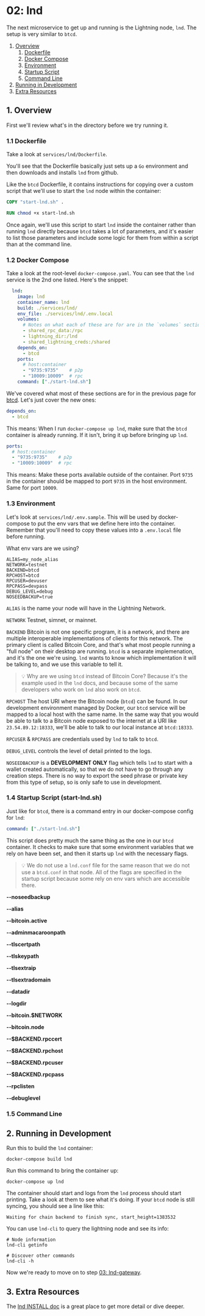 # 02: lnd

The next microservice to get up and running is the Lightning node, `lnd`. The
setup is very similar to `btcd`.

1. [Overview](#Overview)
    1. [Dockerfile](#Dockerfile)
    2. [Docker Compose](#DockerCompose)
    3. [Environment](#Environment)
    4. [Startup Script](#StartupScript)
    5. [Command Line](#CommandLine)
2. [Running in Development](#RunningInDevelopment)
3. [Extra Resources](#ExtraResources)

<a name="Overview" />

## 1. Overview

First we'll review what's in the directory before we try running it.

<a name="Dockerfile" />

### 1.1 Dockerfile

Take a look at `services/lnd/Dockerfile`.

You'll see that the Dockerfile basically just sets up a `Go` environment and
then downloads and installs `lnd` from github.

Like the `btcd` Dockerfile, it contains instructions for copying over a custom
script that we'll use to start the `lnd` node within the container:

```dockerfile
COPY "start-lnd.sh" .
```
```dockerfile
RUN chmod +x start-lnd.sh
```

Once again, we'll use this script to start `lnd` inside the container rather
than running `lnd` directly because `btcd` takes a lot of parameters, and it's
easier to list those parameters and include some logic for them from within a
script than at the command line.

<a name="DockerCompose" />

### 1.2 Docker Compose

Take a look at the root-level `docker-compose.yaml`. You can see that
the `lnd` service is the 2nd one listed. Here's the snippet:

```yaml
  lnd:
    image: lnd
    container_name: lnd
    build: ./services/lnd/
    env_file: ./services/lnd/.env.local
    volumes:
      # Notes on what each of these are for are in the `volumes` section below
      - shared_rpc_data:/rpc
      - lightning_dir:/lnd
      - shared_lightning_creds:/shared
    depends_on:
      - btcd
    ports:
      # host:container
      - "9735:9735"    # p2p
      - "10009:10009"  # rpc
    command: ["./start-lnd.sh"]
```

We've covered what most of these sections are for in the previous page for
[btcd](01_btcd.md). Let's just cover the new ones:

```yaml
depends_on:
  - btcd
```

This means: When I run `docker-compose up lnd`, make sure that the `btcd`
container is already running. If it isn't, bring it up before bringing up
`lnd`.

```yaml
ports:
  # host:container
  - "9735:9735"    # p2p
  - "10009:10009"  # rpc
```

This means: Make these ports available outside of the container. Port `9735` in
the container should be mapped to port `9735` in the host environment. Same for
port `10009`.

<a name="Environment" />

### 1.3 Environment

Let's look at `services/lnd/.env.sample`. This will be used by docker-compose
to put the env vars that we define here into the container. Remember that
you'll need to copy these values into a `.env.local` file before running.

What env vars are we using?

```dotenv
ALIAS=my_node_alias
NETWORK=testnet
BACKEND=btcd
RPCHOST=btcd
RPCUSER=devuser
RPCPASS=devpass
DEBUG_LEVEL=debug
NOSEEDBACKUP=true
```

`ALIAS` is the name your node will have in the Lightning Network.

`NETWORK` Testnet, simnet, or mainnet.

`BACKEND` Bitcoin is not one specific program, it is a network, and there are
multiple interoperable implementations of clients for this network. The primary
client is called Bitcoin Core, and that's what most people running a "full
node" on their desktop are running. `btcd` is a separate implemenation, and
it's the one we're using. `lnd` wants to know which implementation it will be
talking to, and we use this variable to tell it.

> 💡 Why are we using `btcd` instead of Bitcoin Core? Because it's the example
used in the `lnd` docs, and because some of the same developers who work on
>`lnd` also work on `btcd`.

`RPCHOST` The host URI where the Bitcoin node (`btcd`) can be found. In our
development environment managed by Docker, our `btcd` service will be mapped
to a local host with the same name. In the same way that you would be able to
talk to a Bitcoin node exposed to the internet at a URI like
`23.54.89.12:18333`, we'll be able to talk to our local instance at
`btcd:18333`.

`RPCUSER` & `RPCPASS` are credentials used by `lnd` to talk to `btcd`.

`DEBUG_LEVEL` controls the level of detail printed to the logs.

`NOSEEDBACKUP` is a **DEVELOPMENT ONLY** flag which tells `lnd` to start with a
wallet created automatically, so that we do not have to go through any creation
steps. There is no way to export the seed phrase or private key from this type
of setup, so is only safe to use in development.

<a name="StartupScript" />

### 1.4 Startup Script (start-lnd.sh)

Just like for `btcd`, there is a command entry in our docker-compose config for
`lnd`:

```yaml
command: ["./start-lnd.sh"]
```

This script does pretty much the same thing as the one in our `btcd` container.
It checks to make sure that some environment variables that we rely on have
been set, and then it starts up `lnd` with the necessary flags.

> 💡 We do not use a `lnd.conf` file for the same reason that we do not use a
`btcd.conf` in that node. All of the flags are specified in the startup script
because some rely on env vars which are accessible there.

**--noseedbackup**

**--alias**

**--bitcoin.active**

**--adminmacaroonpath**

**--tlscertpath**

**--tlskeypath**

**--tlsextraip**

**--tlsextradomain**

**--datadir**

**--logdir**

**--bitcoin.$NETWORK**

**--bitcoin.node**

**--$BACKEND.rpccert**

**--$BACKEND.rpchost**

**--$BACKEND.rpcuser**

**--$BACKEND.rpcpass**

**--rpclisten**

**--debuglevel**

<a name="CommandLine" />

### 1.5 Command Line

<a name="RunningInDevelopment" />

## 2. Running in Development

Run this to build the `lnd` container:

```shell script
docker-compose build lnd
```

Run this command to bring the container up:

```shell script
docker-compose up lnd
```

The container should start and logs from the `lnd` process should start
printing. Take a look at them to see what it's doing. If your `btcd` node is
still syncing, you should see a line like this:

```
Waiting for chain backend to finish sync, start_height=1383532
```

You can use `lnd-cli` to query the lightning node and see its info:

```shell script
# Node information
lnd-cli getinfo
```

```shell script
# Discover other commands
lnd-cli -h
```

Now we're ready to move on to step [03: lnd-gateway](03_lnd-gateway.md).

<a name="ExtraResources" />

## 3. Extra Resources

The [lnd INSTALL doc](https://github.com/lightningnetwork/lnd/blob/master/docs/INSTALL.md)
is a great place to get more detail or dive deeper.

